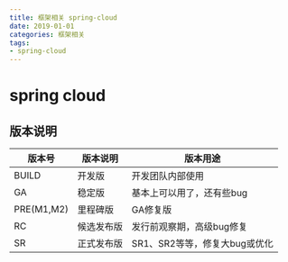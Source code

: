```yaml
---
title: 框架相关 spring-cloud
date: 2019-01-01
categories: 框架相关
tags:
- spring-cloud
---
```



# spring cloud

## 版本说明

| 版本号        | 版本说明  | 版本用途                |
|------------|-------|---------------------|
| BUILD      | 开发版   | 开发团队内部使用            |
| GA         | 稳定版   | 基本上可以用了，还有些bug      |
| PRE(M1,M2) | 里程碑版  | GA修复版               |
| RC         | 候选发布版 | 发行前观察期，高级bug修复      |
| SR         | 正式发布版 | SR1、SR2等等，修复大bug或优化 |
